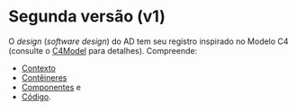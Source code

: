 # Segunda versão (v1)

O _design_ (_software design_) do AD tem seu registro inspirado no Modelo C4 (consulte o [C4Model](https://c4model.com) para detalhes).
Compreende:

- [Contexto](contexto.md)
- [Contêineres](container.md)
- [Componentes](component.md) e
- [Código](codigo.md).
